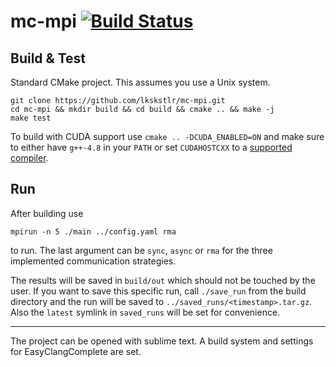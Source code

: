 # mc-mpi [![Build Status](https://travis-ci.org/lkskstlr/mc-mpi.svg?branch=master)](https://travis-ci.org/lkskstlr/mc-mpi)

## Build & Test
Standard CMake project. This assumes you use a Unix system.
```shell-session
git clone https://github.com/lkskstlr/mc-mpi.git
cd mc-mpi && mkdir build && cd build && cmake .. && make -j
make test
```
To build with CUDA support use `cmake .. -DCUDA_ENABLED=ON` and make sure to either have `g++-4.8` in your `PATH` or set `CUDAHOSTCXX` to a [supported compiler](https://docs.nvidia.com/cuda/cuda-compiler-driver-nvcc/index.html#supported-host-compilers).

## Run
After building use
```shell-session
mpirun -n 5 ./main ../config.yaml rma
```
to run. The last argument can be `sync`, `async` or `rma` for the three implemented communication strategies.

The results will be saved in `build/out` which should not be touched by the user. If you want to save this specific run, call `./save_run` from the build directory and the run will be saved to `../saved_runs/<timestamp>.tar.gz`. Also the `latest` symlink in `saved_runs` will be set for convenience.

---
The project can be opened with sublime text. A build system and settings for EasyClangComplete are set.
